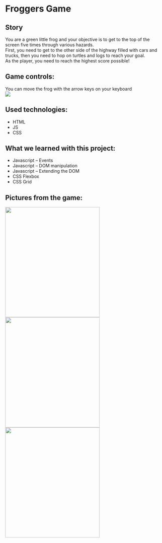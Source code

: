 # Froggers Game

## Story

You are a green little frog and your objective is to get to the top of the screen five times through various hazards.<br>First, you need to get to the other side of the highway filled with cars and trucks, then you need to hop on turtles and logs to reach your goal.<br>As the player, you need to reach the highest score possible!

## Game controls:
You can move the frog with the arrow keys on your keyboard<br>
<img src="https://user-images.githubusercontent.com/90270578/234242732-551ecf0e-eeaf-41c6-964f-c897c1a5c878.png">

## Used technologies:

- HTML
- JS
- CSS

## What we learned with this project:

- Javascript – Events
- Javascript – DOM manipulation
- Javascript – Extending the DOM
- CSS Flexbox 
- CSS Grid 

## Pictures from the game:
<p float="left">
  <img src="https://user-images.githubusercontent.com/90270578/234241669-c6c7b4d5-7bbf-4e3b-b85a-c55c24a2fc7b.png" width="300" height="350"/>
  <img src="https://user-images.githubusercontent.com/90270578/234241276-9ce3ee06-48b5-40ae-93de-767909a67ffd.png" width="300" height="350"/>
  <img src="https://user-images.githubusercontent.com/90270578/234241386-7ca8be44-8623-4e20-9310-feb4af2dedf9.png" width="300" height="350"/>
</p>

